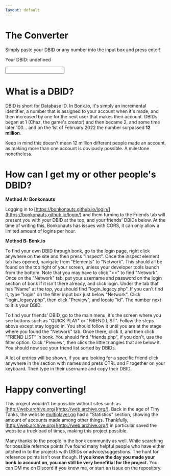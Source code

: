 ```yaml
---
layout: default
---
```

<!--- Hi you should be at https://shaunx777.github.io/dbid2date/ and not here xDxDxDDDD --->
<!--- Code rewrite ez --->
# The Converter
<p>Simply paste your DBID or any number into the input box and press enter!</p>
<p id="result">Your DBID: undefined</p>
<input type="number" placeholder="" id="ip2"/>

<script>
window.addEventListener('load', (event) => {
  genplaceholder()
});
function appeartext() {
    document.getElementById("result").style.opacity = 1
}
function genplaceholder() {
    var numbers = ['69420', '666', '123456', '010101', '1337', '80085', '8008135', '1273', '0112358' ];
    var randomIndex = Math.floor(Math.random() * numbers.length); 
    var randomn = numbers[randomIndex];
    document.getElementById("ip2").placeholder = randomn
}
const dbids2 = [{"date":"1-Oct-12","number":4828},{"date":"2-Nov-12","number":7067},{"date":"26-Jan-13","number":15922},{"date":"27-Feb-13","number":19399},{"date":"29-Mar-13","number":21636},{"date":"2-Jun-13","number":27194},{"date":"3-Jun-13","number":27347},{"date":"8-Jun-13","number":27933},{"date":"8-Jul-13","number":33341},{"date":"10-Aug-13","number":34961},{"date":"28-Aug-13","number":36182},{"date":"11-Dec-13","number":207482},{"date":"9-Jan-14","number":233104},{"date":"14-Jun-14","number":377174},{"date":"6-Aug-14","number":412712},{"date":"11-Aug-14","number":416111},{"date":"18-Aug-14","number":420554},{"date":"22-Aug-14","number":424096},{"date":"27-Aug-14","number":428600},{"date":"1-Sep-14","number":432321},{"date":"6-Sep-14","number":437444},{"date":"14-Sep-14","number":444701},{"date":"20-Sep-14","number":451389},{"date":"28-Sep-14","number":460207},{"date":"9-Oct-14","number":473143},{"date":"16-Oct-14","number":480829},{"date":"22-Oct-14","number":488405},{"date":"27-Oct-14","number":495573},{"date":"28-Oct-14","number":497077},{"date":"1-Nov-14","number":503304},{"date":"5-Nov-14","number":508652},{"date":"10-Nov-14","number":515908},{"date":"15-Nov-14","number":524845},{"date":"1-Dec-14","number":550816},{"date":"5-Dec-14","number":557998},{"date":"16-Dec-14","number":580255},{"date":"21-Dec-14","number":595568},{"date":"25-Dec-14","number":602663},{"date":"28-Dec-14","number":606951},{"date":"1-Jan-15","number":611699},{"date":"6-Jan-15","number":617276},{"date":"10-Jan-15","number":624781},{"date":"17-Jan-15","number":638222},{"date":"21-Jan-15","number":644190},{"date":"5-Feb-15","number":678344},{"date":"6-Feb-15","number":681574},{"date":"14-Feb-15","number":698782},{"date":"17-Feb-15","number":704427},{"date":"21-Feb-15","number":713912},{"date":"24-Feb-15","number":719239},{"date":"27-Feb-15","number":726578},{"date":"2-Mar-15","number":733123},{"date":"5-Mar-15","number":740725},{"date":"8-Mar-15","number":748884},{"date":"12-Mar-15","number":757510},{"date":"15-Mar-15","number":766518},{"date":"16-Mar-15","number":768223},{"date":"21-Mar-15","number":783552},{"date":"25-Mar-15","number":794654},{"date":"31-Mar-15","number":809730},{"date":"1-Apr-15","number":812608},{"date":"8-Apr-15","number":828664},{"date":"9-Apr-15","number":831198},{"date":"20-Apr-15","number":861149},{"date":"26-Apr-15","number":879484},{"date":"30-Apr-15","number":889494},{"date":"3-May-15","number":898810},{"date":"7-May-15","number":909819},{"date":"10-May-15","number":919686},{"date":"15-May-15","number":926193},{"date":"23-May-15","number":948752},{"date":"27-May-15","number":955151},{"date":"31-May-15","number":966043},{"date":"8-Jun-15","number":983384},{"date":"13-Jun-15","number":995511},{"date":"28-Jun-15","number":1018444},{"date":"4-Jul-15","number":1025301},{"date":"8-Jul-15","number":1030537},{"date":"15-Jul-15","number":1038249},{"date":"21-Jul-15","number":1044996},{"date":"2-Aug-15","number":1056311},{"date":"6-Sep-15","number":1092848},{"date":"6-Oct-15","number":1136249},{"date":"11-Oct-15","number":1145703},{"date":"16-Oct-15","number":1153297},{"date":"21-Oct-15","number":1160524},{"date":"25-Oct-15","number":1168833},{"date":"30-Oct-15","number":1177401},{"date":"4-Nov-15","number":1185066},{"date":"9-Nov-15","number":1194166},{"date":"14-Nov-15","number":1204946},{"date":"19-Nov-15","number":1212870},{"date":"24-Nov-15","number":1222317},{"date":"1-Dec-15","number":1231999},{"date":"5-Dec-15","number":1241591},{"date":"10-Dec-15","number":1249194},{"date":"17-Dec-15","number":1265355},{"date":"21-Dec-15","number":1276665},{"date":"25-Dec-15","number":1281941},{"date":"29-Dec-15","number":1285054},{"date":"2-Jan-16","number":1288062},{"date":"6-Jan-16","number":1292314},{"date":"10-Jan-16","number":1300454},{"date":"15-Jan-16","number":1309481},{"date":"19-Jan-16","number":1315696},{"date":"21-Jan-16","number":1319963},{"date":"23-Jan-16","number":1325248},{"date":"28-Jan-16","number":1334342},{"date":"2-Feb-16","number":1342309},{"date":"4-Feb-16","number":1347900},{"date":"8-Feb-16","number":1357901},{"date":"11-Feb-16","number":1367953},{"date":"16-Feb-16","number":1376637},{"date":"21-Feb-16","number":1390129},{"date":"26-Feb-16","number":1404417},{"date":"1-Mar-16","number":1413803},{"date":"5-Mar-16","number":1429015},{"date":"6-Mar-16","number":1430402},{"date":"10-Mar-16","number":1442875},{"date":"11-Mar-16","number":1447097},{"date":"14-Mar-16","number":1454232},{"date":"17-Mar-16","number":1461293},{"date":"19-Mar-16","number":1468637},{"date":"22-Mar-16","number":1475974},{"date":"26-Mar-16","number":1486401},{"date":"31-Mar-16","number":1494242},{"date":"4-Apr-16","number":1501640},{"date":"8-Apr-16","number":1513534},{"date":"12-Apr-16","number":1520548},{"date":"16-Apr-16","number":1532804},{"date":"19-Apr-16","number":1538728},{"date":"23-Apr-16","number":1550466},{"date":"27-Apr-16","number":1557570},{"date":"30-Apr-16","number":1569512},{"date":"2-May-16","number":1571192},{"date":"4-May-16","number":1576641},{"date":"5-May-16","number":1581315},{"date":"9-May-16","number":1593110},{"date":"11-May-16","number":1597318},{"date":"13-May-16","number":1609073},{"date":"17-May-16","number":1616896},{"date":"21-May-16","number":1635360},{"date":"24-May-16","number":1644843},{"date":"29-May-16","number":1659819},{"date":"1-Jun-16","number":1665441},{"date":"2-Jun-16","number":1669079},{"date":"7-Jun-16","number":1683278},{"date":"11-Jun-16","number":1693754},{"date":"16-Jun-16","number":1703537},{"date":"20-Jun-16","number":1709324},{"date":"25-Jun-16","number":1717279},{"date":"30-Jun-16","number":1724110},{"date":"4-Jul-16","number":1730213},{"date":"9-Jul-16","number":1735619},{"date":"13-Jul-16","number":1740434},{"date":"14-Jul-16","number":1741678},{"date":"19-Jul-16","number":1746583},{"date":"25-Jul-16","number":1751751},{"date":"30-Jul-16","number":1756649},{"date":"5-Aug-16","number":1761867},{"date":"10-Aug-16","number":1766244},{"date":"15-Aug-16","number":1771927},{"date":"21-Aug-16","number":1778986},{"date":"26-Aug-16","number":1787473},{"date":"27-Aug-16","number":1789059},{"date":"29-Aug-16","number":1790360},{"date":"1-Sep-16","number":1796303},{"date":"6-Sep-16","number":1804116},{"date":"10-Sep-16","number":1815795},{"date":"16-Sep-16","number":1828936},{"date":"17-Sep-16","number":1833500},{"date":"22-Sep-16","number":1846888},{"date":"27-Sep-16","number":1867670},{"date":"2-Oct-16","number":1891255},{"date":"7-Oct-16","number":1912793},{"date":"12-Oct-16","number":1930746},{"date":"17-Oct-16","number":1951109},{"date":"21-Oct-16","number":1972353},{"date":"24-Oct-16","number":1985282},{"date":"29-Oct-16","number":2017327},{"date":"3-Nov-16","number":2043856},{"date":"9-Nov-16","number":2114955},{"date":"11-Nov-16","number":2132030},{"date":"16-Nov-16","number":2176988},{"date":"18-Nov-16","number":2197519},{"date":"16-Dec-16","number":2473753},{"date":"19-Dec-16","number":2497063},{"date":"20-Feb-17","number":3144159},{"date":"9-May-17","number":3815192},{"date":"5-Aug-18","number":7091564},{"date":"14-Jan-19","number":7986092},{"date":"25-Jul-19","number":9117802},{"date":"18-Mar-20","number":10242309},{"date":"11-Jul-20","number":10544159},{"date":"21-Sep-20","number":10709069},{"date":"1-Nov-20","number":10844894},{"date":"15-Nov-20","number":10914347},{"date":"18-Feb-21","number":11136377},{"date":"20-Feb-21","number":11165248},{"date":"11-Mar-21","number":11241154},{"date":"19-Mar-21","number":11243504},{"date":"13-Apr-21","number":11305937},{"date":"15-Apr-21","number":11317614},{"date":"23-Apr-21","number":11337572},{"date":"28-Apr-21","number":11353908},{"date":"12-May-21","number":11414286},{"date":"22-Jun-21","number":11499483},{"date":"21-Jul-21","number":11532164},{"date":"22-Oct-21","number":11679511},{"date":"5-Nov-21","number":11758690},{"date":"5-Dec-21","number":11825856},{"date":"14-Dec-21","number":11889868},{"date":"16-Jan-22","number":11947177},{"date":"18-Jan-22","number":11962994},{"date":"24-Jan-22","number":11978228},{"date":"29-Jan-22","number":11992244},{"date":"30-Jan-22","number":11993606},{"date":"1-Feb-22","number":11997790},{"date":"3-Feb-22","number":12005487},{"date":"11-Feb-22","number":12026003},{"date":"12-Feb-22","number":12027777},{"date":"11-Mar-22","number":12085042},{"date":"20-Apr-22","number":12182435},{"date":"27-Apr-22","number":12558827},{"date":"30-Apr-22","number":12567759},{"date":"03-Jul-22","number":12677125},{"date":"27-Mar-23","number":13119153}]

function dbid2date(number) {
  dbids2.sort(function(a, b) {
    return new Date(a.date) - new Date(b.date);
  });
  var index = 0;
  while (index < dbids2.length && dbids2[index].number < number) {
    index++;
  }
  if (index === 0) {
    return "Before October 1st 2012"
  }
  if (index === dbids2.length) {
    return "After March 27th 2023"
  }
  var date1 = new Date(dbids2[index - 1].date);
  var date2 = new Date(dbids2[index].date);
  var number1 = dbids2[index - 1].number;
  var number2 = dbids2[index].number;

  var diff = (number - number1) / (number2 - number1);
  var time = date1.getTime() + diff * (date2.getTime() - date1.getTime());
  var interpolatedDate = new Date(time);

  return interpolatedDate.toDateString();
}

let linkDbid = window.location.search
if (linkDbid.startsWith("?dbid=")) {
    dbid = parseInt(linkDbid.split('=')[1])
    date = dbid2date(dbid)
    var header = document.createElement("header");
    header.textContent = date
    document.body.appendChild(header);
}



const node = document.getElementById("ip2");
node.addEventListener("keyup", function(event) {
    if (event.key === "Enter") {
        let dbid = node.value;
        date = dbid2date(dbid)
        document.getElementById("result").innerHTML = date;
    }
        appeartext()
});
</script>

# What is a DBID?
DBID is short for Database ID. In Bonk.io, it's simply an incremental identifier, a number that is assigned to your account when it's made, and then increased by one for the next user that makes their account. DBIDs began at 1 (Chaz, the game's creator) and then became 2, and some time later 100... and on the 1st of February 2022 the number surpassed **12 million**. 

Keep in mind this doesn't mean 12 million different people made an account, as making more than one account is obviously possible. A milestone nonetheless.

# How can I get my or other people's DBID?
**Method A: Bonkonauts**

Logging in to [https://bonkonauts.github.io/login/](https://bonkonauts.github.io/login/) and them turning to the Friends tab will present you with your DBID at the top, and your friends' DBIDs below. At the time of writing this, Bonkonauts has issues with CORS, it can only allow a limited amount of logins per hour.


**Method B: Bonk.io**

To find your own DBID through bonk, go to the login page, right click anywhere on the site and then press "Inspect". Once the inspect element tab has opened, navigate from "Elements" to "Network". This should all be found on the top right of your screen, unless your developer tools launch from the bottom. Note that you may have to click ">>" to find "Network". Once on the "Network" tab, put your username and password on the login section of bonk if it isn't there already, and click login. Under the tab that has "Name" at the top, you should find "login_legacy.php". If you can't find it, type "login" on the filter input box just below "Network". Click "login_legacy.php", then click "Preview", and locate "id". The number next to it is your DBID.

To find your friends' DBID, go to the main menu, it's the screen where you see buttons such as "QUICK PLAY" or "FRIEND LIST". Follow the steps above except stay logged in. You should follow it until you are at the stage where you found the "Network" tab. Once there, click it, and then click "FRIEND LIST" in bonk. You should find "friends.php", if you don't, use the filter option. Click "Preview", then click the little triangles that are below it. You should now see your friend list sorted by DBIDs.

A lot of entries will be shown, if you are looking for a specific friend click anywhere in the section with names and press CTRL and F together on your keyboard. Then type in their username and copy their DBID.

# Happy converting!
This project wouldn't be possible without sites such as [http://web.archive.org/](http://web.archive.org/). Back in the age of Tiny Tanks, the website [multiplayer.gg](https://multiplayer.gg) had a "Statistics" section, showing the amount of accounts made among other things. Thankfully, [http://web.archive.org/](http://web.archive.org/) in particular saved the website a truckload of times, making this project possible.

Many thanks to the people in the bonk community as well. While searching for possible refernce points I've found many helpful people who have either pitched in to the projects with DBIDs or advice/suggestions. The hunt for reference points isn't over though. **If you know the day you made your bonk.io account on, you can still be very benefitial for the project.** You can DM me on Discord if you know me, or start an issue on the repository.
